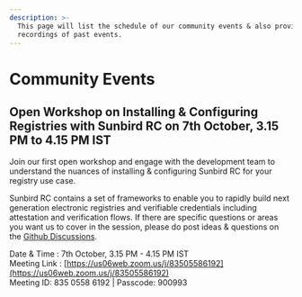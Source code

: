 ```yaml
---
description: >-
  This page will list the schedule of our community events & also provide
  recordings of past events.
---
```


# Community Events

## Open Workshop on Installing & Configuring Registries with Sunbird RC on 7th October, 3.15 PM to 4.15 PM IST

Join our first open workshop and engage with the development team to understand the nuances of installing & configuring Sunbird RC for your registry use case. 

Sunbird RC contains a set of frameworks to enable you to rapidly build next generation electronic registries and verifiable credentials including attestation and verification flows. If there are specific questions or areas you want us to cover in the session, please do post ideas & questions on the [Github Discussions](https://github.com/Sunbird-RC/community/discussions). 

  
Date & Time : 7th October, 3.15 PM - 4.15 PM IST  
Meeting Link : [https://us06web.zoom.us/j/83505586192](https://us06web.zoom.us/j/83505586192)  
Meeting ID: 835 0558 6192 \| Passcode: 900993



